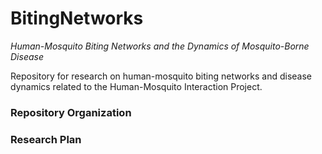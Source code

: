 # BitingNetworks

_Human-Mosquito Biting Networks and the Dynamics of Mosquito-Borne Disease_

Repository for research on human-mosquito biting networks and disease dynamics related to the Human-Mosquito Interaction Project.

### Repository Organization


### Research Plan


